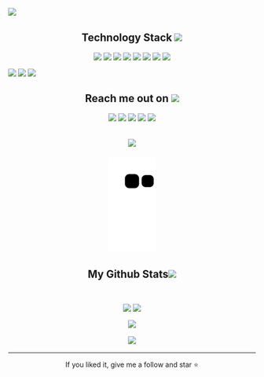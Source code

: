
<!--  portfolio em breve  -->
<p align="center">
 
</p align="center">
<img src="https://cdn.discordapp.com/attachments/696922608343449614/1053424165018927164/Captura_de_tela_2022-12-16_183105.png" />


<!-- <p align="center">
  I'm a 3rd year student pursuing Master's in Computer Applications 🎓 from Guru Gobind Singh Indraprastha University 🏛. I'm a passionate learner who's always willing to learn and work across technologies and domains 💡. I love to explore new technologies and leverage them to solve real-life problems ✨. Apart from that I also love to guide and mentor newbies👨🏻‍💻. I'm deep into Web 🕸️ Development.
</p>   -->

<h2 align="center">Technology Stack <img src="https://github.com/ritik307/ritik307/blob/main/images/laptop.gif" width="50"></h2>

<p align="center">
  <a href="https://github.com/GusttavoHenry" target="_blank"><img src="https://img.shields.io/badge/Python-14354C?style=for-the-badge&logo=python&logoColor=white" target="_blank"></a> 
  <a href="https://github.com/GusttavoHenry" target="_blank"><img src="https://img.shields.io/badge/Java-ED8B00?style=for-the-badge&logo=java&logoColor=white" target="_blank"></a> 
  <a href="https://github.com/GusttavoHenry" target="_blank"><img src="https://img.shields.io/badge/JavaScript-F7DF1E?style=for-the-badge&logo=javascript&logoColor=black" target="_blank"></a> 
  <a href="https://github.com/GusttavoHenry" target="_blank"><img src="https://img.shields.io/badge/Node.js-43853D?style=for-the-badge&logo=node.js&logoColor=white" target="_blank"></a> 
  <a href="https://github.com/GusttavoHenry" target="_blank"><img src="https://img.shields.io/badge/HTML5-E34F26?style=for-the-badge&logo=html5&logoColor=white" target="_blank"></a> 
<a href="https://github.com/GusttavoHenry" target="_blank"><img src="https://img.shields.io/badge/CSS3-1572B6?style=for-the-badge&logo=css3&logoColor=white" target="_blank"></a>
 <a href="https://github.com/GusttavoHenry" target="_blank"><img src="https://img.shields.io/badge/Bootstrap-563D7C?style=for-the-badge&logo=bootstrap&logoColor=white" target="_blank"></a> 
 <a href="https://github.com/GusttavoHenry" target="_blank"><img src="https://img.shields.io/badge/Amazon_AWS-232F3E?style=for-the-badge&logo=amazon-aws&logoColor=white" target="_blank"></a> 
  
 <a href="https://www.adobe.com/br/products/aftereffects/campaign/pricing.html?gclid=CjwKCAiAy_CcBhBeEiwAcoMRHLix80OquHTeWetVtN211gL1yPWzSKZIUtaW4ZTlKsZ9ZmFpVenZrBoCmbYQAvD_BwE&sdid=KQPOM&mv=search&ef_id=CjwKCAiAy_CcBhBeEiwAcoMRHLix80OquHTeWetVtN211gL1yPWzSKZIUtaW4ZTlKsZ9ZmFpVenZrBoCmbYQAvD_BwE:G:s&s_kwcid=AL!3085!3!301784448894!e!!g!!adobe%20after%20effects!188195862!10039608942" target="_blank"><img src="https://img.shields.io/badge/Adobe%20after%20affects-CF96FD?style=for-the-badge&logo=Adobe%20after%20effects&logoColor=393665" target="_blank"></a>
  <a href="https://www.mysql.com" target="_blank"><img src="https://img.shields.io/badge/MySQL-005C84?style=for-the-badge&logo=mysql&logoColor=white" target="_blank"></a>
   <a href="https://www.kali.org" target="_blank"><img src="https://img.shields.io/badge/Microsoft_Office-D83B01?style=for-the-badge&logo=microsoft-office&logoColor=white" target="_blank"></a>
</p>

<h2 align="center">Reach me out on <img src="https://media0.giphy.com/media/jqNPzdTTxQfOgOqpO4/source.gif" width="50"></h2>

<p align="center">
  <a href="https://www.instagram.com/gusttahenry_" target="_blank"><img src="https://img.shields.io/badge/-Instagram-%23E4405F?style=for-the-badge&logo=instagram&logoColor=white" target="_blank"></a>
 <a href="https://discord.com/users/306164435955875840" target="_blank"><img src="https://img.shields.io/badge/Discord-7289DA?style=for-the-badge&logo=discord&logoColor=white" target="_blank"></a> 
  <a href = "mailto:gustavohenriquegsb@gmail.com"><img src="https://img.shields.io/badge/-Gmail-%23333?style=for-the-badge&logo=gmail&logoColor=white" target="_blank"></a>
  <a href="https://www.linkedin.com/in/gustavo-henrique-375aba214/" target="_blank"><img src="https://img.shields.io/badge/-LinkedIn-%230077B5?style=for-the-badge&logo=linkedin&logoColor=white" target="_blank"></a> 
<a href="https://github.com/GusttavoHenry" target="_blank"><img src="https://img.shields.io/badge/GitHub-100000?style=for-the-badge&logo=github&logoColor=white" target="_blank"></a>

</a>
</p>


<h2 align="center">
   <img src="https://media.giphy.com/media/xUA7aZeLE2e0P7Znz2/giphy.gif" width="50">
</h2>
<p align="center">
  <img src="https://github.com/eoLucasS/eoLucasS/raw/output/github-contribution-grid-snake.svg" alt="snake"></center>
</p>

<h2 align="center">
  My Github Stats<img src="https://media.giphy.com/media/VgCDAzcKvsR6OM0uWg/giphy.gif" width="50">
</h2>
 
<br>

<p align = "center">
  <img  src = "https://github-readme-stats.vercel.app/api?username=eoLucasS&show_icons=true&theme=radical&line_height=27">
  <img src = "https://github-readme-stats.vercel.app/api/top-langs/?username=eoLucasS&layout=compact&langs_count=7&theme=radical"/>
</p>

<p align = "center">
 <img  src="https://github-readme-streak-stats.herokuapp.com/?user=eoLucasS&show_icons=true&locale=en&layout=compact&theme=radical&line_height=0" />
</p> 

<p align = "center">
 <img src="https://activity-graph.herokuapp.com/graph?username=ritik307&theme=redical">
</p> 
<hr>
<p align="center">If you liked it, give me a follow and star ⭐</p>
